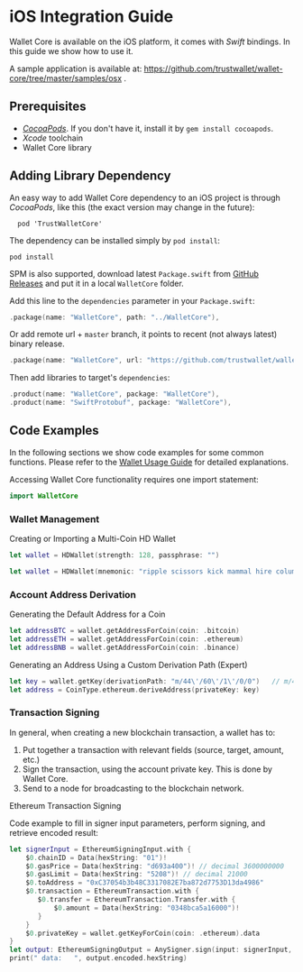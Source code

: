 # iOS Integration Guide

Wallet Core is available on the iOS platform, it comes with _Swift_ bindings.
In this guide we show how to use it.

A sample application is available at: https://github.com/trustwallet/wallet-core/tree/master/samples/osx .

## Prerequisites

- [_CocoaPods_](https://cocoapods.org/). If you don't have it, install it by
  `gem install cocoapods`.
- _Xcode_ toolchain
- Wallet Core library

## Adding Library Dependency

An easy way to add Wallet Core dependency to an iOS project is through _CocoaPods_, like this (the exact version may change in the future):

```
  pod 'TrustWalletCore'
```

The dependency can be installed simply by `pod install`:

```shell
pod install
```

SPM is also supported, download latest `Package.swift` from [GitHub Releases](https://github.com/trustwallet/wallet-core/releases) and put it in a local `WalletCore` folder.

Add this line to the `dependencies` parameter in your `Package.swift`:

```swift
.package(name: "WalletCore", path: "../WalletCore"),
```

Or add remote url + `master` branch, it points to recent (not always latest) binary release.

```swift
.package(name: "WalletCore", url: "https://github.com/trustwallet/wallet-core", .branchItem("master")),
```

Then add libraries to target's `dependencies`:

```swift
.product(name: "WalletCore", package: "WalletCore"),
.product(name: "SwiftProtobuf", package: "WalletCore"),
```

## Code Examples

In the following sections we show code examples for some common functions.
Please refer to the [Wallet Usage Guide](wallet-core-usage.md) for detailed explanations.

Accessing Wallet Core functionality requires one import statement:

```swift
import WalletCore
```

### Wallet Management

Creating or Importing a Multi-Coin HD Wallet

```swift
let wallet = HDWallet(strength: 128, passphrase: "")
```

```swift
let wallet = HDWallet(mnemonic: "ripple scissors kick mammal hire column oak again sun offer wealth tomorrow wagon turn fatal", passphrase: "")!
```

### Account Address Derivation

Generating the Default Address for a Coin

```swift
let addressBTC = wallet.getAddressForCoin(coin: .bitcoin)
let addressETH = wallet.getAddressForCoin(coin: .ethereum)
let addressBNB = wallet.getAddressForCoin(coin: .binance)
```

Generating an Address Using a Custom Derivation Path (Expert)

```swift
let key = wallet.getKey(derivationPath: "m/44\'/60\'/1\'/0/0")   // m/44'/60'/1'/0/0
let address = CoinType.ethereum.deriveAddress(privateKey: key)
```

### Transaction Signing

In general, when creating a new blockchain transaction, a wallet has to:

1. Put together a transaction with relevant fields (source, target, amount, etc.)
2. Sign the transaction, using the account private key. This is done by Wallet Core.
3. Send to a node for broadcasting to the blockchain network.

Ethereum Transaction Signing

Code example to fill in signer input parameters, perform signing, and retrieve encoded result:

```swift
let signerInput = EthereumSigningInput.with {
    $0.chainID = Data(hexString: "01")!
    $0.gasPrice = Data(hexString: "d693a400")! // decimal 3600000000
    $0.gasLimit = Data(hexString: "5208")! // decimal 21000
    $0.toAddress = "0xC37054b3b48C3317082E7ba872d7753D13da4986"
    $0.transaction = EthereumTransaction.with {
       $0.transfer = EthereumTransaction.Transfer.with {
           $0.amount = Data(hexString: "0348bca5a16000")!
       }
    }
    $0.privateKey = wallet.getKeyForCoin(coin: .ethereum).data
}
let output: EthereumSigningOutput = AnySigner.sign(input: signerInput, coin: .ethereum)
print(" data:   ", output.encoded.hexString)
```

